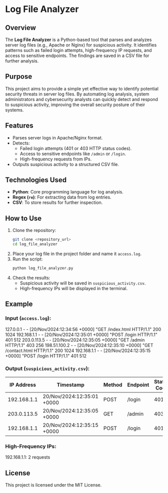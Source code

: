 # Log File Analyzer

## Overview
The **Log File Analyzer** is a Python-based tool that parses and analyzes server log files (e.g., Apache or Nginx) for suspicious activity. It identifies patterns such as failed login attempts, high-frequency IP requests, and access to sensitive endpoints. The findings are saved in a CSV file for further analysis.

## Purpose
This project aims to provide a simple yet effective way to identify potential security threats in server log files. By automating log analysis, system administrators and cybersecurity analysts can quickly detect and respond to suspicious activity, improving the overall security posture of their systems.

## Features
- Parses server logs in Apache/Nginx format.
- Detects:
  - Failed login attempts (401 or 403 HTTP status codes).
  - Access to sensitive endpoints like `/admin` or `/login`.
  - High-frequency requests from IPs.
- Outputs suspicious activity to a structured CSV file.

## Technologies Used
- **Python**: Core programming language for log analysis.
- **Regex (`re`)**: For extracting data from log entries.
- **CSV**: To store results for further inspection.

## How to Use
1. Clone the repository:
    ```bash
    git clone <repository_url>
    cd log_file_analyzer
    ```
2. Place your log file in the project folder and name it `access.log`.
3. Run the script:
    ```bash
    python log_file_analyzer.py
    ```
4. Check the results:
    - Suspicious activity will be saved in `suspicious_activity.csv`.
    - High-frequency IPs will be displayed in the terminal.

## Example
### Input (`access.log`):
127.0.0.1 - - [20/Nov/2024:12:34:56 +0000] "GET /index.html HTTP/1.1" 200 1024 192.168.1.1 - - [20/Nov/2024:12:35:01 +0000] "POST /login HTTP/1.1" 401 512 203.0.113.5 - - [20/Nov/2024:12:35:05 +0000] "GET /admin HTTP/1.1" 403 256 198.51.100.2 - - [20/Nov/2024:12:35:10 +0000] "GET /contact.html HTTP/1.1" 200 1024 192.168.1.1 - - [20/Nov/2024:12:35:15 +0000] "POST /login HTTP/1.1" 401 512

### Output (`suspicious_activity.csv`):
| IP Address    | Timestamp                  | Method | Endpoint | Status Code |
|---------------|----------------------------|--------|----------|-------------|
| 192.168.1.1   | 20/Nov/2024:12:35:01 +0000 | POST   | /login   | 401         |
| 203.0.113.5   | 20/Nov/2024:12:35:05 +0000 | GET    | /admin   | 403         |
| 192.168.1.1   | 20/Nov/2024:12:35:15 +0000 | POST   | /login   | 401         |

### High-Frequency IPs:
192.168.1.1: 2 requests

## License
This project is licensed under the MIT License.
